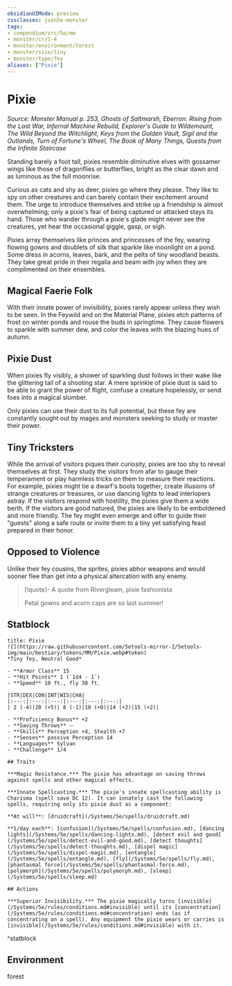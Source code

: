 ```yaml
---
obsidianUIMode: preview
cssclasses: json5e-monster
tags:
- compendium/src/5e/mm
- monster/cr/1-4
- monster/environment/forest
- monster/size/tiny
- monster/type/fey
aliases: ["Pixie"]
---
```

# Pixie
*Source: Monster Manual p. 253, Ghosts of Saltmarsh, Eberron: Rising from the Last War, Infernal Machine Rebuild, Explorer's Guide to Wildemount, The Wild Beyond the Witchlight, Keys from the Golden Vault, Sigil and the Outlands, Turn of Fortune's Wheel, The Book of Many Things, Quests from the Infinite Staircase*  

Standing barely a foot tall, pixies resemble diminutive elves with gossamer wings like those of dragonflies or butterflies, bright as the clear dawn and as luminous as the full moonrise.

Curious as cats and shy as deer, pixies go where they please. They like to spy on other creatures and can barely contain their excitement around them. The urge to introduce themselves and strike up a friendship is almost overwhelming; only a pixie's fear of being captured or attacked stays its hand. Those who wander through a pixie's glade might never see the creatures, yet hear the occasional giggle, gasp, or sigh.

Pixies array themselves like princes and princesses of the fey, wearing flowing gowns and doublets of silk that sparkle like moonlight on a pond. Some dress in acorns, leaves, bark, and the pelts of tiny woodland beasts. They take great pride in their regalia and beam with joy when they are complimented on their ensembles.

## Magical Faerie Folk

With their innate power of invisibility, pixies rarely appear unless they wish to be seen. In the Feywild and on the Material Plane, pixies etch patterns of frost on winter ponds and rouse the buds in springtime. They cause flowers to sparkle with summer dew, and color the leaves with the blazing hues of autumn.

## Pixie Dust

When pixies fly visibly, a shower of sparkling dust follows in their wake like the glittering tail of a shooting star. A mere sprinkle of pixie dust is said to be able to grant the power of flight, confuse a creature hopelessly, or send foes into a magical slumber.

Only pixies can use their dust to its full potential, but these fey are constantly sought out by mages and monsters seeking to study or master their power.

## Tiny Tricksters

While the arrival of visitors piques their curiosity, pixies are too shy to reveal themselves at first. They study the visitors from afar to gauge their temperament or play harmless tricks on them to measure their reactions. For example, pixies might tie a dwarf's boots together, create illusions of strange creatures or treasures, or use dancing lights to lead interlopers astray. If the visitors respond with hostility, the pixies give them a wide berth. If the visitors are good natured, the pixies are likely to be emboldened and more friendly. The fey might even emerge and offer to guide their "guests" along a safe route or invite them to a tiny yet satisfying feast prepared in their honor.

## Opposed to Violence

Unlike their fey cousins, the sprites, pixies abhor weapons and would sooner flee than get into a physical altercation with any enemy.

> [!quote]- A quote from Rivergleam, pixie fashionista  
> 
> Petal gowns and acorn caps are so last summer!


## Statblock

```ad-statblock
title: Pixie
![](https://raw.githubusercontent.com/5etools-mirror-2/5etools-img/main/bestiary/tokens/MM/Pixie.webp#token)
*Tiny fey, Neutral Good*

- **Armor Class** 15
- **Hit Points** 1 (`1d4 - 1`)
- **Speed** 10 ft., fly 30 ft.

|STR|DEX|CON|INT|WIS|CHA|
|:---:|:---:|:---:|:---:|:---:|:---:|
| 2 (-4)|20 (+5)| 8 (-1)|10 (+0)|14 (+2)|15 (+2)|

- **Proficiency Bonus** +2
- **Saving Throws** ⏤
- **Skills** Perception +4, Stealth +7
- **Senses** passive Perception 14
- **Languages** Sylvan
- **Challenge** 1/4

## Traits

***Magic Resistance.*** The pixie has advantage on saving throws against spells and other magical effects.

***Innate Spellcasting.*** The pixie's innate spellcasting ability is Charisma (spell save DC 12). It can innately cast the following spells, requiring only its pixie dust as a component:

**At will**: [druidcraft](/Systems/5e/spells/druidcraft.md)

**1/day each**: [confusion](/Systems/5e/spells/confusion.md), [dancing lights](/Systems/5e/spells/dancing-lights.md), [detect evil and good](/Systems/5e/spells/detect-evil-and-good.md), [detect thoughts](/Systems/5e/spells/detect-thoughts.md), [dispel magic](/Systems/5e/spells/dispel-magic.md), [entangle](/Systems/5e/spells/entangle.md), [fly](/Systems/5e/spells/fly.md), [phantasmal force](/Systems/5e/spells/phantasmal-force.md), [polymorph](/Systems/5e/spells/polymorph.md), [sleep](/Systems/5e/spells/sleep.md)

## Actions

***Superior Invisibility.*** The pixie magically turns [invisible](/Systems/5e/rules/conditions.md#invisible) until its [concentration](/Systems/5e/rules/conditions.md#concentration) ends (as if concentrating on a spell). Any equipment the pixie wears or carries is [invisible](/Systems/5e/rules/conditions.md#invisible) with it.
```
^statblock

## Environment

forest
